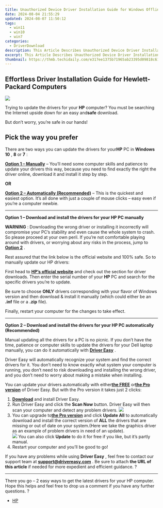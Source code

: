 ```yaml
---
title: Unauthorized Device Driver Installation Guide for Windows Offline
date: 2024-08-04 21:55:29
updated: 2024-08-07 11:50:12
tags:
  - win11
  - win10
  - win7
categories:
  - DriverDownload
description: This Article Describes Unauthorized Device Driver Installation Guide for Windows Offline
excerpt: This Article Describes Unauthorized Device Driver Installation Guide for Windows Offline
thumbnail: https://thmb.techidaily.com/e317ee1375b71965ab23395d09818c610ccf5d2d808f219ba689ee889a1e30c0.jpg
---
```


## Effortless Driver Installation Guide for Hewlett-Packard Computers

![](https://images.drivereasy.com/wp-content/uploads/2018/10/img_5bb8235cdc55d.jpg)

 Trying to update the drivers for your **HP**   computer? You must be searching the Internet upside down for an easy and**safe** download.

But don’t worry, you’re safe in our hands!

## Pick the way you prefer

 There are two ways you can update the drivers for your**HP** PC in **Windows 10** , **8** or **7** :

[**Option 1 – Manually**](https://tools.techidaily.com/drivereasy/download/) – You’ll need some computer skills and patience to update your drivers this way, because you need to find exactly the right the driver online, download it and install it step by step.

**OR**

[**Option 2 – Automatically (Recommended)**](https://tools.techidaily.com/drivereasy/download/) – This is the quickest and easiest option. It’s all done with just a couple of mouse clicks – easy even if you’re a computer newbie.

---

 **Option 1 – Download and install the drivers for your HP PC manually**

**WARNING** : Downloading the wrong driver or installing it incorrectly will compromise your PC’s stability and even cause the whole system to crash. So please proceed at your own peril. If you’re not comfortable playing around with drivers, or worrying about any risks in the process, jump to [**Option 2**](https://tools.techidaily.com/drivereasy/download/) .

 Rest assured that the link below is the official website and 100% safe. So to manually update our HP drivers:

 First head to **[HP’s official website](https://www8.hp.com/us/en/home.html)** [](https://shop-links.co/link/?exclusive=1&publisher_slug=itechdaily19598&url=https%3A%2F%2Fwww.dell.com%2Fen-us) and check out the section for driver downloads. Then enter the serial number of your **HP** PC and search for the specific drivers you’re to update.

 Be sure to choose **ONLY** drivers corresponding with your flavor of Windows version and then download & install it manually (which could either be an **.inf** file or a **.zip** file).

Finally, restart your computer for the changes to take effect.

---

 **Option 2 – Download and install the drivers for your HP PC automatically (Recommended)**

 Manual updating all the drivers for a PC is no picnic. If you don’t have the time, patience or computer skills to update the  drivers for your Dell laptop manually, you can do it automatically with **[Driver Easy](https://tools.techidaily.com/drivereasy/download/)**  .

 Driver Easy will automatically recognize your system and find the correct drivers for it. You don’t need to know exactly what system your computer is running, you don’t need to risk downloading and installing the wrong driver, and you don’t need to worry about making a mistake when installing.

 You can update your drivers automatically with either[**the FREE**](https://tools.techidaily.com/drivereasy/download/)  or[**the Pro version**](https://tools.techidaily.com/drivereasy/download/) of Driver Easy. But with the Pro version it takes just 2 clicks:

1. **[Download](https://tools.techidaily.com/drivereasy/download/)**  and install Driver Easy.
2. Run Driver Easy and click the **Scan Now** button. Driver Easy will then scan your computer and detect any problem drivers. ![](https://images.drivereasy.com/wp-content/uploads/2018/07/img_5b5aefd675a7c.jpg)
3. You can upgrade to[**the Pro version**](https://tools.techidaily.com/drivereasy/download/) and click **Update All** to automatically download and install the correct version of **ALL**  the drivers that are missing or out of date on your system.(Here we take the graphics driver as an example of problem drivers in need of an update).  
![](https://images.drivereasy.com/wp-content/uploads/2018/10/img_5bb83229d86f1.jpg) You can also click **Update** to do it for free if you like, but it’s partly manual.
4. Restart your computer and you’ll be good to go!

 If you have any problems while using **Driver Easy** , feel free to contact our support team at **<support@drivereasy.com>** . Be sure to attach **the URL of this article** if needed for more expedient and efficient guidance. ?

---

 There you go – 2 easy ways to get the latest drivers for your HP computer. Hope this helps and feel free to drop us a comment if you have any further questions. ?

* [HP](https://tools.techidaily.com/drivereasy/download/)

<ins class="adsbygoogle"
     style="display:block"
     data-ad-format="autorelaxed"
     data-ad-client="ca-pub-7571918770474297"
     data-ad-slot="1223367746"></ins>



<ins class="adsbygoogle"
     style="display:block"
     data-ad-client="ca-pub-7571918770474297"
     data-ad-slot="8358498916"
     data-ad-format="auto"
     data-full-width-responsive="true"></ins>
